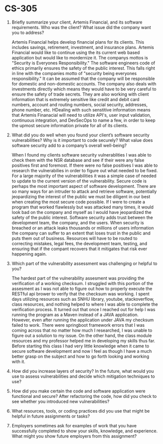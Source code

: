 # CS-305

1. Briefly summarize your client, Artemis Financial, and its software requirements. Who was the client? What issue did the company want you to address?

   Artemis Financial helps develop financial plans for its clients. This includes savings, retirement, investment, and insurance plans. Artemis Financial would like to continue using the its current web based application but would like to mordernize it. The companys mottos is "Security is Everyones Responsibility." The software engineers code of ethics primarily ensures the safety of the public interest. This falls right in line with the companies motto of "security being everyones responsibility." It can be assumed that the company will be responsible for domestic and non-domestic accounts. The company also deals with investments directly which means they would have to be very careful to ensure the safety of trade secrets. They are also working with client information that is extremely sensitive like credit and debit card numbers, account and routing numbers, social security, addresses, phone number, etc. HDealing with such senstitive information means that Artemis Finanacial will need to utilize API's, user input validation, continuous integration, and DevSecOps to name a few, in order to keep the upmost secure information private for all of its clients.


2. What did you do well when you found your client’s software security vulnerabilities? Why is it important to code securely? What value does software security add to a company’s overall well-being?

   When I found my clients software security vulnerablities I was able to check them with the NSR database and see if their were any false positives first and foremost. If there were no false positives I was able to research the vulnerabilies in order to figure out what needed to be fixed. For a large majority of the vulnerabilities it was a simple case of needed to update to the current version of the vulnerability. Secure code is perhaps the most important aspect of software development. There are so many ways for an intruder to attack and retrieve software, potentially jeopardizing the interest of the public we must be diligent in our best when creating the most secure code possible. If I were to create a program that worked flawlessly but was attacked many times, it would look bad on the company and myself as I would have jeopardized the safety of the public interest. Software security adds trust between the development team, the company, and the users. When security is breached or an attack leaks thousands or millions of users information the company can suffer to an extent that loses trust in the public and puts them out of business. Resources will have to be routed to correcting mistakes, legal fees, the development team, testing, and ensuring that if the compant recovers that it mitigates that risk ever happening again.

   
3. Which part of the vulnerability assessment was challenging or helpful to you?

   The hardest part of the vulnerability assesment was providing the verification of a working checksum. I struggled with this portion of the assesment as I was not able to figure out how to properly execute the RESTful api brower to verify that the checksum was working. I spent days utilizing resources such as SNHU library, youtube, stackoverflow, class resources, and nothing helped to where I was able to complete the verification process. It turned out that once I reached out for help I was running the program as a Maven instead of a JAVA application. However, even after running the application under JAVA my checksum failed to work. There were springboot framework errors that I was coming across that no matter how much I researched, I was unable to figure out a solution to my issue. On the other hand, the class module resources and my professor helped me in developing my skills thus far. Before starting this class I had very little knowledge when it came to secure software development and now I feel as though I have a much better grasp on the subject and how to go forth looking and working with it.


4. How did you increase layers of security? In the future, what would you use to assess vulnerabilities and decide which mitigation techniques to use?

   
8. How did you make certain the code and software application were functional and secure? After refactoring the code, how did you check to see whether you introduced new vulnerabilities?
9. What resources, tools, or coding practices did you use that might be helpful in future assignments or tasks?
10. Employers sometimes ask for examples of work that you have successfully completed to show your skills, knowledge, and experience. What might you show future employers from this assignment?
